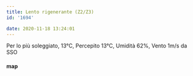 ```yaml
---
title: Lento rigenerante (Z2/Z3)
id: '1694'

date: 2020-11-18 13:24:01
---
```


Per lo più soleggiato, 13°C, Percepito 13°C, Umidità 62%, Vento 1m/s da SSO

<!-- ![image](/images/2021/08/20201118-activity-map_huab8d3bec8a08c7da0e9124552d23437c_93394_700x0_resize_box_3.png) -->

#### map
